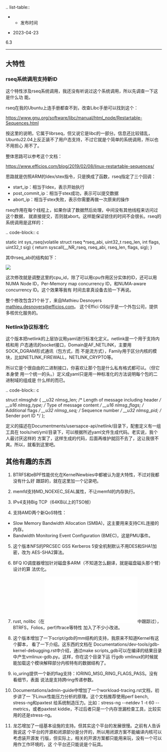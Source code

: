         
.. list-table::

  * - 发布时间
  - 2023-04-23

6.3
***

## 大特性

### rseq系统调用支持新ID


这个特性涉及rseq系统调用，我还没有听说过这个系统调用，所以先调查一下这是什么功
能。

rseq在我的Ubuntu上连手册都查不到，改查Libc手册可以找到这个：

  https://www.gnu.org/software/libc/manual/html_node/Restartable-Sequences.html

按这里的说明，它属于librseq，但又说它是libc的一部分。信息还比较错乱，
Ubuntu22.04上反正装不了用户态支持，不过它就是个简单的系统调用，所以也不用担心
用不了。

整体思路可以参考这个文档：

  https://www.efficios.com/blog/2019/02/08/linux-restartable-sequences/

思路就是仿照ARM的ldex/stex指令，只是换成了函数，rseq指定了三个回调：

* start_ip：相当于ldex，表示开始执行
* post_commit_ip：相当于stex成功，表示可以提交数据
* abort_ip：相当于stex失败，表示你需要再做一次原来的操作

rseq作用在每个线程上，如果你读了数据然后处理，中间没有其他线程来访问过这个数据，
就直接提交，否则就abort。这样能保证锁住的时间不会很长。rseq的系统调用是这样的：

.. code-block:: c

  static int sys_rseq(volatile struct rseq *rseq_abi, uint32_t rseq_len,
  int flags, uint32_t sig)
  {
  return syscall(__NR_rseq, rseq_abi, rseq_len, flags, sig);
  }

其中rseq_abi的结构如下：

![](_static/restartable-sequences-diagram.png)

这次修改就是调整这里的cpu_id，除了可以用cpu作用区分实体的ID，还可以用NUMA Node
ID，Per-Memory map concurrency ID，和NUMA-aware concurrency ID。这个效果等我有
时间去拿真设备去验一下再说。

整个修改包含21个补丁，来自Mathieu Desnoyers <mathieu.desnoyers@efficios.com>。
这个Effici OS似乎是一个外包公司，提供多核优化服务的。

### Netlink协议标准化


这个版本把netlink的上层协议用yaml进行标准化定义。netlink是一个用于支持内核和用
户态通讯的socket接口，Domain是AF_NETLINK，主要用SOCK_DGRAM形式通讯（包方式，而
不是流方式），Family用于区分内核的模块，比如NETLINK_FIREWALL，NETLINK_CRYPTO等。

所以它是个很自由的二进制接口，你喜欢让那个包是什么私有格式都可以。（但它本身使
用一个统一的头。）定义成yaml只是用一种标准化的方法说明每个包的二进制域的组成是
什么样的而已。

.. code-block:: c 

  struct nlmsghdr {
  __u32 nlmsg_len;    /* Length of message including header */
  __u16 nlmsg_type;   /* Type of message content */
  __u16 nlmsg_flags;  /* Additional flags */
  __u32 nlmsg_seq;    /* Sequence number */
  __u32 nlmsg_pid;    /* Sender port ID */
  };

定义的描述在Documentments/usersapce-api/netlink/目录下，配套定义有一组工具在
tools/net/yml/目录下，可以根据所述yaml文件生成代码。老实说，我个人最讨厌这样的
方案了，这样生成的代码，后面再维护就回不去了，这让我很不爽。所以，就看到这里吧。

## 其他有趣的东西

1. BTRFS和eBPF性能优化在KernelNewbies中都被认为是大特性，不过对我都没有什么好
  跟踪的，就在这里加一个记录吧。

2. memfd支持MD_NOEXEC_SEAL属性，不让memfd的内存执行。

3. IPv4支持Big TCP（64KB以上的TSO帧）

4. 支持AMD两个新QoS特性：

  * Slow Memory Bandwidth Allocation (SMBA)，这主要用来支持CXL连接的内存。
  * Bandwidth Monitoring Event Configuration (BMEC)，这是PMU事件。

5. 这个版本NFS的PRCSEC GSS Kerberos 5安全机制默认不用DES和SHA1加密，改为
  AES-SHA2算法。

6. BFQ IO调度器增加针对磁盘多ARM（不知道怎么翻译，就是磁盘磁头那个臂）设计的算
  法优化。

7. rust, nolibc（在![](5.19.md)中跟踪过），BTRFS，Folios，perf/ftrace等特性
  加入了不少小改进。

8. 这个版本增加了一下script/gdb的mm结构的支持，我原来不知道Kernel有这个脚本，
  看了一下介绍。这东西的文档在
  Documentations/dev-tools/gdb-kernel-debugging.rst中介绍，通过make
  scripts_gdb可以在编译的结果目录中产生vmlinux-gdb.py。这样，你在这个目录下运
  行gdb vmlinux的时候就能加载这个模块解释部分内核特有的数据结构了。

9. io_uring提供一个新的flag支持：IORING_MSG_RING_FLAGS_PASS。没有看细节，表面
  说法是支持跨ring传递参数。

10. Documentations/admin-guide中增加了一个workload-tracing.rst文档，初步讲了一
  下Linux性能压力分析的原理。这个文档推荐使用perf bench, stress-ng和paxtest
  给系统制造压力。比如：stress-ng --netdev 1 -t 60 --metrics，或者paxtest
  kiddie，不过后者只是一个内存泄漏检查工具，比较实用的还是stress-ng。

11. 龙芯增加了一组基本设施的支持。但其实这个平台的发展很慢。之前有人告诉我说这
  个平台的开源和闭源部分是分开的，所以用闭源方案不能编译内核可以考虑装开源发
  行版，但实际上，相关的开源方案都只能用来玩，没有一个可以用作工作环境的，这
  个平台还只能说是个玩具。
